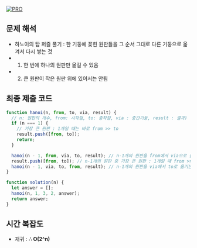 [![PRO]][Link]

## 문제 해석

- 하노이의 탑 퍼즐 풀기 : 한 기둥에 꽂힌 원판들을 그 순서 그대로 다른 기둥으로 옮겨서 다시 쌓는 것
- 1. 한 번에 하나의 원판만 옮길 수 있음
- 2. 큰 원판이 작은 원판 위에 있어서는 안됨

## 최종 제출 코드

```js
function hanoi(n, from, to, via, result) {
  // n: 원판의 개수, from: 시작점, to: 종착점, via : 중간기둥, result : 결과)
  if (n === 1) {
    // 가장 큰 원판 : 1개일 때는 바로 from >> to
    result.push([from, to]);
    return;
  }

  hanoi(n - 1, from, via, to, result); // n-1개의 원판을 from에서 via으로 옮기는 재귀함수
  result.push([from, to]); // n-1개의 원판 중 가장 큰 원판 : 1개일 때 from >> to
  hanoi(n - 1, via, to, from, result); // n-1개의 원판을 via에서 to로 옮기는 재귀함수
}

function solution(n) {
  let answer = [];
  hanoi(n, 1, 3, 2, answer);
  return answer;
}
```

## 시간 복잡도

- 재귀 : **∴ O(2^n)**

<!---------------------------------------------------------------------------->

[PRO]: https://github.com/GoSSaChin/algorithm-js/assets/107768516/67c43b52-bc3f-4571-a249-5519021afbb0
[Link]: https://school.programmers.co.kr/learn/courses/30/lessons/12946

